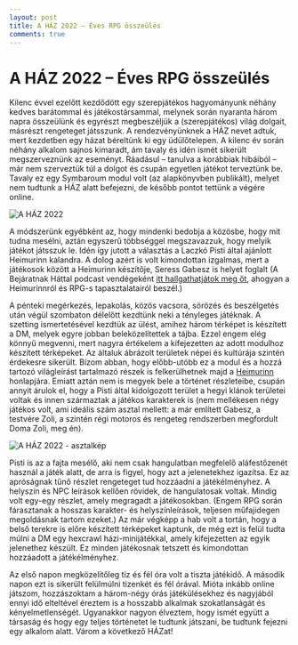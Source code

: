 ```yaml
---
layout: post
title: A HÁZ 2022 – Éves RPG összeülés 
comments: true
---
```


# A HÁZ 2022 – Éves RPG összeülés

Kilenc évvel ezelőtt kezdődött egy szerepjátékos hagyományunk néhány kedves 
barátommal és játékostársammal, melynek során nyaranta három napra összeülünk és 
egyrészt megbeszéljük a (szerepjátékos) világ dolgait, másrészt rengeteget 
játsszunk. A rendezvényünknek a HÁZ nevet adtuk, mert kezdetben egy házat 
béreltünk ki egy üdülőtelepen. A kilenc év során néhány alkalom sajnos kimaradt, 
ám tavaly és idén ismét sikerült megszerveznünk az eseményt. Ráadásul – tanulva 
a korábbiak hibáiból – már nem szerveztük túl a dolgot és csupán egyetlen 
játékot terveztünk be. Tavaly ez egy Symbaroum modul volt (az alapkönyvben 
publikált), melyet nem tudtunk a HÁZ alatt befejezni, de később pontot tettünk a 
végére online.

![A HÁZ 2022](/assets/HAZ22-01.jpeg)

A módszerünk egyébként az, hogy mindenki bedobja a közösbe, hogy mit tudna 
mesélni, aztán egyszerű többséggel megszavazzuk, hogy melyik játékot játsszuk 
le. Idén így jutott a választás a Laczkó Pisti által ajánlott Heimurinn 
kalandra. A dolog azért is volt kimondottan izgalmas, mert a játékosok között a 
Heimurinn készítője, Seress Gabesz is helyet foglalt (A Bejáratnak Háttal 
podcast vendégeként 
[itt hallgathatjátok meg őt](https://open.spotify.com/show/2R20s491Qp11pIBlC291UC?si=39aa413c6b204409), 
ahogyan a Heimurinnról és RPG-s tapasztalatairól beszél.)

A pénteki megérkezés, lepakolás, közös vacsora, sörözés és beszélgetés után 
végül szombaton délelőtt kezdtünk neki a tényleges játéknak. A szetting 
ismertetésével kezdtük az ülést, amihez három térképet is készített a DM, melyek 
egyre jobban beleközelítettek a tájba. Ezzel engem elég könnyű megvenni, mert 
nagyra értékelem a kifejezetten az adott modulhoz készített térképeket. Az 
általuk ábrázolt területek népei és kultúrája szintén érdekesre sikerült. Bízom 
abban, hogy előbb-utóbb ez a modul és a hozzá tartozó világleírást tartalmazó 
részek is felkerülhetnek majd a [Heimurinn](https://heimurinn.hu/) honlapjára. 
Emiatt aztán nem is megyek bele a történet részleteibe, csupán annyit árulok el, 
hogy a Pisti által kidolgozott terület a hegyi klánok területei voltak és innen 
származtak a játékos karakterek is (nem mellékesen négy játékos volt, ami 
ideális szám asztal mellett: a már említett Gabesz, a testvére Zoli, a szintén 
régi motoros és rengeteg rendszerben megfordult Doma Zoli, meg én).

![A HÁZ 2022 - asztalkép](/assets/HAZ22-02.jpeg)

Pisti is az a fajta mesélő, aki nem csak hangulatban megfelelő aláfestőzenét 
használ a játék alatt, de arra is figyel, hogy azt a jelenetekhez igazítsa. Ez 
az apróságnak tűnő részlet rengeteget tud hozzáadni a játékélményhez. A helyszín 
és NPC leírások kellően rövidek, de hangulatosak voltak. Mindig volt egy-egy 
részlet, amely megragadt a játékosokban. (Engem RPG során fárasztanak a hosszas 
karakter- és helyszínleírások, teljesen műfajidegen megoldásnak tartom ezeket.) 
Az már végképp a hab volt a tortán, hogy a belső terekre is előre készített 
térképeket kaptunk, de még ezt is felül tudta múlni a DM egy hexcrawl 
házi-minijátékkal, amely kifejezetten az egyik jelenethez készült. Ez minden 
játékosnak tetszett és kimondottan hozzáadott a játékélményhez.

Az első napon megközelítőleg tíz és fél óra volt a tiszta játékidő. A második 
napon ezt is sikerült felülmúlni tizenkét és fél órával. Mióta inkább online 
játszom, hozzászoktam a három-négy órás játékülésekhez és nagyjából ennyi idő 
elteltével éreztem is a hosszabb alkalmak szokatlanságát és kényelmetlenségét. 
Ugyanakkor nagyon élveztem, hogy ismét együtt a társaság és hogy egy teljes 
történetet le tudtunk játszani, be tudtunk fejezni egy alkalom alatt. Várom a 
következő HÁZat!